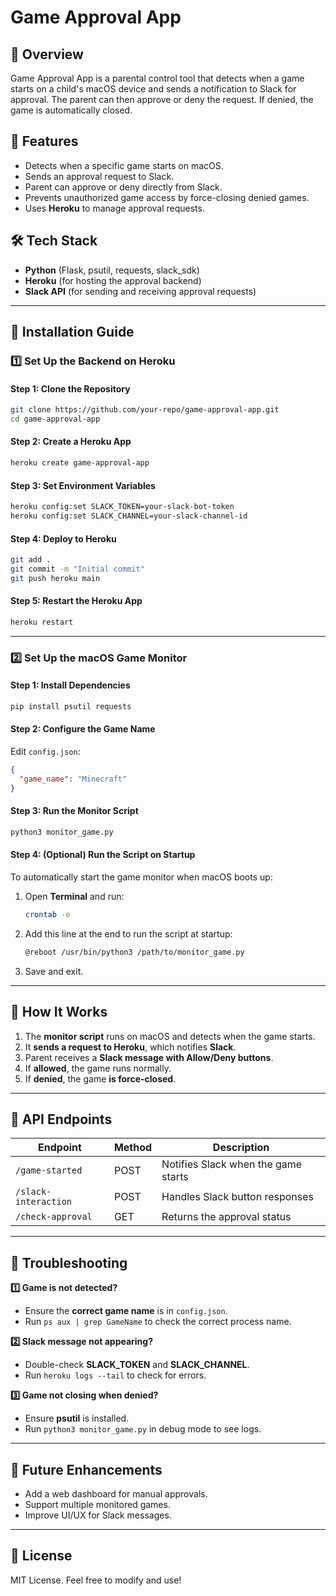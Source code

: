 # Game Approval App

## 📌 Overview
Game Approval App is a parental control tool that detects when a game starts on a child's macOS device and sends a notification to Slack for approval. The parent can then approve or deny the request. If denied, the game is automatically closed.

## 🚀 Features
- Detects when a specific game starts on macOS.
- Sends an approval request to Slack.
- Parent can approve or deny directly from Slack.
- Prevents unauthorized game access by force-closing denied games.
- Uses **Heroku** to manage approval requests.

## 🛠️ Tech Stack
- **Python** (Flask, psutil, requests, slack_sdk)
- **Heroku** (for hosting the approval backend)
- **Slack API** (for sending and receiving approval requests)

---

## 📌 Installation Guide

### 1️⃣ Set Up the Backend on Heroku
#### **Step 1: Clone the Repository**
```bash
git clone https://github.com/your-repo/game-approval-app.git
cd game-approval-app
```

#### **Step 2: Create a Heroku App**
```bash
heroku create game-approval-app
```

#### **Step 3: Set Environment Variables**
```bash
heroku config:set SLACK_TOKEN=your-slack-bot-token
heroku config:set SLACK_CHANNEL=your-slack-channel-id
```

#### **Step 4: Deploy to Heroku**
```bash
git add .
git commit -m "Initial commit"
git push heroku main
```

#### **Step 5: Restart the Heroku App**
```bash
heroku restart
```

---

### 2️⃣ Set Up the macOS Game Monitor
#### **Step 1: Install Dependencies**
```bash
pip install psutil requests
```

#### **Step 2: Configure the Game Name**
Edit `config.json`:
```json
{
  "game_name": "Minecraft"
}
```

#### **Step 3: Run the Monitor Script**
```bash
python3 monitor_game.py
```

#### **Step 4: (Optional) Run the Script on Startup**
To automatically start the game monitor when macOS boots up:
1. Open **Terminal** and run:
   ```bash
   crontab -e
   ```
2. Add this line at the end to run the script at startup:
   ```bash
   @reboot /usr/bin/python3 /path/to/monitor_game.py
   ```
3. Save and exit.

---

## 📌 How It Works
1. The **monitor script** runs on macOS and detects when the game starts.
2. It **sends a request to Heroku**, which notifies **Slack**.
3. Parent receives a **Slack message with Allow/Deny buttons**.
4. If **allowed**, the game runs normally.
5. If **denied**, the game **is force-closed**.

---

## 📌 API Endpoints
| Endpoint | Method | Description |
|----------|--------|-------------|
| `/game-started` | POST | Notifies Slack when the game starts |
| `/slack-interaction` | POST | Handles Slack button responses |
| `/check-approval` | GET | Returns the approval status |

---

## 📌 Troubleshooting
**1️⃣ Game is not detected?**
- Ensure the **correct game name** is in `config.json`.
- Run `ps aux | grep GameName` to check the correct process name.

**2️⃣ Slack message not appearing?**
- Double-check **SLACK_TOKEN** and **SLACK_CHANNEL**.
- Run `heroku logs --tail` to check for errors.

**3️⃣ Game not closing when denied?**
- Ensure **psutil** is installed.
- Run `python3 monitor_game.py` in debug mode to see logs.

---

## 📌 Future Enhancements
- Add a web dashboard for manual approvals.
- Support multiple monitored games.
- Improve UI/UX for Slack messages.

---

## 📌 License
MIT License. Feel free to modify and use!
